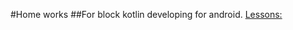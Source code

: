 #Home works
##For block kotlin developing for android.
[Lessons: ](https://github.com/netology-code/and2-homeworks)
